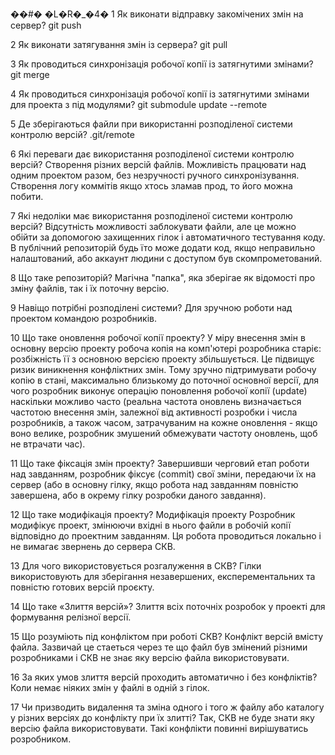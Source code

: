 ��#� �L�R�_�4�
1 Як виконати відправку закомічених змін на сервер?
git push

2 Як виконати затягування змін із сервера?
git pull

3 Як проводиться синхронізація робочої копії із затягнутими змінами?
git merge

4 Як проводиться синхронізація робочої копії із затягнутими змінами для проекта з під модулями?
git submodule update --remote

5 Де зберігаються файли при використанні розподіленої системи контролю версій?
.git/remote

6 Які переваги дає використання розподіленої системи контролю версій?
Створення різних версій файлів. Можливість працювати над одним проектом разом, без незручності ручного синхронізування. Створення логу коммітів якщо хтось зламав прод, то його можна побити.

7 Які недоліки має використання розподіленої системи контролю версій?
Відсутність можливості заблокувати файли, але це можно обійти за допомогою захищенних гілок і автоматичного тестування коду. В публічний репозиторій будь їто може додати код, якщо неправильно налаштований, або аккаунт людини с доступом був скомпрометований.

8 Що таке репозиторій?
Магічна "папка", яка зберігае як відомості про зміну файлів, так і їх поточну версію.

9 Навіщо потрібні розподілені системи?
Для зручною роботи над проектом командою розробників.

10 Що таке оновлення робочої копії проекту?
У міру внесення змін в основну версію проекту робоча копія на комп'ютері розробника старіє: розбіжність її з основною версією проекту збільшується. Це підвищує ризик виникнення конфліктних змін. Тому зручно підтримувати робочу копію в стані, максимально близькому до поточної основної версії, для чого розробник виконує операцію поновлення робочої копії (update) наскільки можливо часто (реальна частота оновлень визначається частотою внесення змін, залежної від активності розробки і числа розробників, а також часом, затрачуваним на кожне оновлення - якщо воно велике, розробник змушений обмежувати частоту оновлень, щоб не втрачати час).

11 Що таке фіксація змін проекту?
Завершивши черговий етап роботи над завданням, розробник фіксує (commit) свої зміни, передаючи їх на сервер (або в основну гілку, якщо робота над завданням повністю завершена, або в окрему гілку розробки даного завдання).

12 Що таке модифікація проекту?
Модифікація проекту Розробник модифікує проект, змінюючи вхідні в нього файли в робочій копії відповідно до проектним завданням. Ця робота проводиться локально і не вимагає звернень до сервера СКВ.

13 Для чого використовується розгалуження в СКВ?
Гілки використовують для зберігання незавершених, експерементальних та повністю готових версій проєкту.

14 Що таке «Злиття версій»?
Злиття всіх поточніх розробок у проекті для формування релізної версії.

15 Що розуміють під конфліктом при роботі СКВ?
Конфлікт версій вмісту файла. Зазвичай це стаеться через те що файл був змінений різними розробниками і СКВ не знає яку версію файла використовувати.

16 За яких умов злиття версій проходить автоматично і без конфліктів?
Коли немає ніяких змін у файлі в одній з гілок.

17 Чи призводить видалення та зміна одного і того ж файлу або каталогу у різних версіях до конфлікту при їх злитті?
Так, СКВ не буде знати яку версію файла використовувати. Такі конфлікти повинні вирішуватись розробником.
